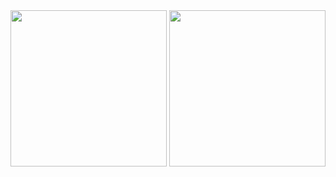 <div align="center">
  <img height="250px" src="https://github-readme-stats.vercel.app/api?username=yfyeung&count_private=true&show_icons=true" />
  <img height="250px" src="https://github-contributor-stats.vercel.app/api?username=yfyeung&combine_all_yearly_contributions=true&limit=10" />
</div>
